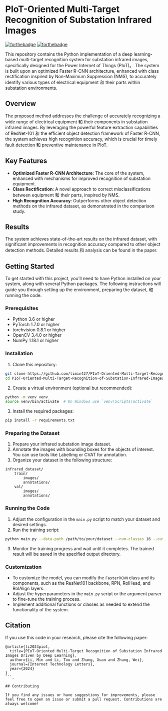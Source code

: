 # PIoT-Oriented Multi-Target Recognition of Substation Infrared Images

[![forthebadge](https://forthebadge.com/images/badges/built-with-love.svg)](https://forthebadge.com) [![forthebadge](https://forthebadge.com/images/badges/made-with-python.svg)](https://forthebadge.com)

This repository contains the Python implementation of a deep learning-based multi-target recognition system for substation infrared images, specifically designed for the Power Internet of Things (PIoT)。 The system is built upon an optimized Faster R-CNN architecture, enhanced with class rectification inspired by Non-Maximum Suppression (NMS), to accurately identify various types of electrical equipment 和 their parts within substation environments.

## Overview

The proposed method addresses the challenge of accurately recognizing a wide range of electrical equipment 和 their components in substation infrared images. By leveraging the powerful feature extraction capabilities of ResNet-101 和 the efficient object detection framework of Faster R-CNN, the system achieves high recognition accuracy, which is crucial for timely fault detection 和 preventive maintenance in PIoT.

## Key Features

- **Optimized Faster R-CNN Architecture**: The core of the system, enhanced with mechanisms for improved recognition of substation equipment.
- **Class Rectification**: A novel approach to correct misclassifications between equipment 和 their parts, inspired by NMS.
- **High Recognition Accuracy**: Outperforms other object detection methods on the infrared dataset, as demonstrated in the comparison study.


## Results

The system achieves state-of-the-art results on the infrared dataset, with significant improvements in recognition accuracy compared to other object detection methods. Detailed results 和 analysis can be found in the paper.


## Getting Started

To get started with this project, you'll need to have Python installed on your system, along with several Python packages. The following instructions will guide you through setting up the environment, preparing the dataset, 和 running the code.

### Prerequisites

- Python 3.6 or higher
- PyTorch 1.7.0 or higher
- torchvision 0.8.1 or higher
- OpenCV 3.4.0 or higher
- NumPy 1.18.1 or higher

### Installation

1. Clone this repository:

```bash
git clone https://github.com/limin427/PIoT-Oriented-Multi-Target-Recognition-of-Substation-Infrared-Images-Driven-by-Deep-Learning.git
cd PIoT-Oriented-Multi-Target-Recognition-of-Substation-Infrared-Images-Driven-by-Deep-Learning
```

2. Create a virtual environment (optional but recommended):

```bash
python -m venv venv
source venv/bin/activate  # On Windows use `venv\Scripts\activate`
```

3. Install the required packages:

```bash
pip install -r requirements.txt
```

### Preparing the Dataset

1. Prepare your infrared substation image dataset.
2. Annotate the images with bounding boxes for the objects of interest. You can use tools like LabelImg or CVAT for annotation.
3. Organize your dataset in the following structure:

```
infrared_dataset/
    train/
        images/
        annotations/
    val/
        images/
        annotations/
```


### Running the Code

1. Adjust the configuration in the `main.py` script to match your dataset and desired settings.
2. Run the training script:

```bash
python main.py --data-path /path/to/your/dataset --num-classes 16 --output-dir /path/to/save/outputs
```

3. Monitor the training progress and wait until it completes. The trained result will be saved in the specified output directory.

### Customization

- To customize the model, you can modify the `FasterRCNN` class and its components, such as the ResNet101 backbone, RPN, RoIHead, and RoIAlign layers.
- Adjust the hyperparameters in the `main.py` script or the argument parser to fine-tune the training process.
- Implement additional functions or classes as needed to extend the functionality of the system.

## Citation

If you use this code in your research, please cite the following paper:
```
@article{li2023piot,
  title={PIoT-Oriented Multi-Target Recognition of Substation Infrared Images Driven by Deep Learning},
  author={Li, Min and Li, Tou and Zhang, Xuan and Zhang, Wei},
  journal={Internet Technology Letters},
  year={2024}
}
```.

## Contributing

If you find any issues or have suggestions for improvements, please feel free to open an issue or submit a pull request. Contributions are always welcome!
